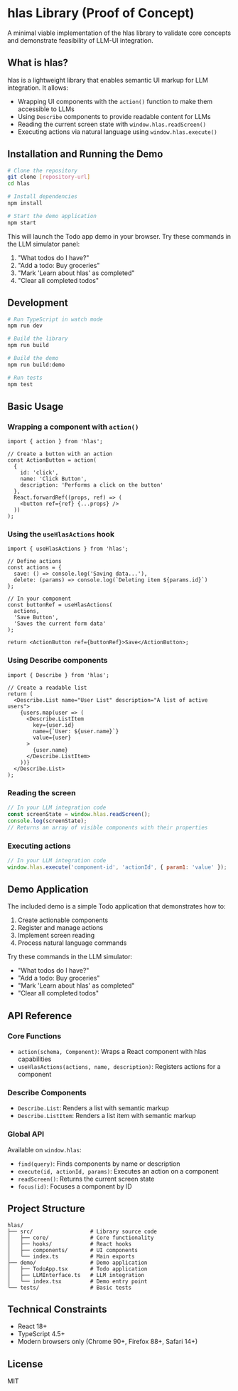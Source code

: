 # hlas Library (Proof of Concept)

A minimal viable implementation of the hlas library to validate core concepts and demonstrate feasibility of LLM-UI integration.

## What is hlas?

hlas is a lightweight library that enables semantic UI markup for LLM integration. It allows:

- Wrapping UI components with the `action()` function to make them accessible to LLMs
- Using `Describe` components to provide readable content for LLMs
- Reading the current screen state with `window.hlas.readScreen()`
- Executing actions via natural language using `window.hlas.execute()`

## Installation and Running the Demo

```bash
# Clone the repository
git clone [repository-url]
cd hlas

# Install dependencies
npm install

# Start the demo application
npm start
```

This will launch the Todo app demo in your browser. Try these commands in the LLM simulator panel:

1. "What todos do I have?"
2. "Add a todo: Buy groceries"
3. "Mark 'Learn about hlas' as completed"
4. "Clear all completed todos"

## Development

```bash
# Run TypeScript in watch mode
npm run dev

# Build the library
npm run build

# Build the demo
npm run build:demo

# Run tests
npm test
```

## Basic Usage

### Wrapping a component with `action()`

```tsx
import { action } from 'hlas';

// Create a button with an action
const ActionButton = action(
  {
    id: 'click',
    name: 'Click Button',
    description: 'Performs a click on the button'
  },
  React.forwardRef((props, ref) => (
    <button ref={ref} {...props} />
  ))
);
```

### Using the `useHlasActions` hook

```tsx
import { useHlasActions } from 'hlas';

// Define actions
const actions = {
  save: () => console.log('Saving data...'),
  delete: (params) => console.log(`Deleting item ${params.id}`)
};

// In your component
const buttonRef = useHlasActions(
  actions,
  'Save Button',
  'Saves the current form data'
);

return <ActionButton ref={buttonRef}>Save</ActionButton>;
```

### Using Describe components

```tsx
import { Describe } from 'hlas';

// Create a readable list
return (
  <Describe.List name="User List" description="A list of active users">
    {users.map(user => (
      <Describe.ListItem 
        key={user.id} 
        name={`User: ${user.name}`}
        value={user}
      >
        {user.name}
      </Describe.ListItem>
    ))}
  </Describe.List>
);
```

### Reading the screen

```js
// In your LLM integration code
const screenState = window.hlas.readScreen();
console.log(screenState);
// Returns an array of visible components with their properties
```

### Executing actions

```js
// In your LLM integration code
window.hlas.execute('component-id', 'actionId', { param1: 'value' });
```

## Demo Application

The included demo is a simple Todo application that demonstrates how to:

1. Create actionable components
2. Register and manage actions
3. Implement screen reading
4. Process natural language commands

Try these commands in the LLM simulator:
- "What todos do I have?"
- "Add a todo: Buy groceries"
- "Mark 'Learn about hlas' as completed"
- "Clear all completed todos"

## API Reference

### Core Functions

- `action(schema, Component)`: Wraps a React component with hlas capabilities
- `useHlasActions(actions, name, description)`: Registers actions for a component

### Describe Components

- `Describe.List`: Renders a list with semantic markup
- `Describe.ListItem`: Renders a list item with semantic markup

### Global API

Available on `window.hlas`:

- `find(query)`: Finds components by name or description
- `execute(id, actionId, params)`: Executes an action on a component
- `readScreen()`: Returns the current screen state
- `focus(id)`: Focuses a component by ID

## Project Structure

```
hlas/
├── src/                  # Library source code
│   ├── core/             # Core functionality
│   ├── hooks/            # React hooks
│   ├── components/       # UI components
│   └── index.ts          # Main exports
├── demo/                 # Demo application
│   ├── TodoApp.tsx       # Todo application
│   ├── LLMInterface.ts   # LLM integration
│   └── index.tsx         # Demo entry point
└── tests/                # Basic tests
```

## Technical Constraints

- React 18+
- TypeScript 4.5+
- Modern browsers only (Chrome 90+, Firefox 88+, Safari 14+)

## License

MIT
